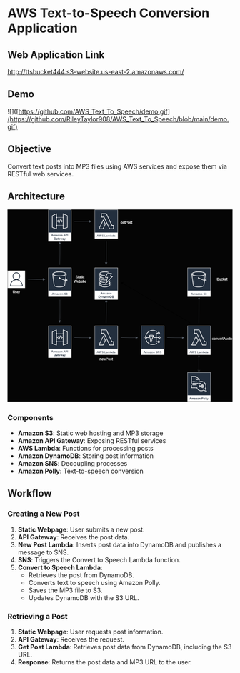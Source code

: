 # AWS Text-to-Speech Conversion Application

## Web Application Link
http://ttsbucket444.s3-website.us-east-2.amazonaws.com/

## Demo
![]([https://github.com/AWS_Text_To_Speech/demo.gif](https://github.com/RileyTaylor908/AWS_Text_To_Speech/blob/main/demo.gif)

## Objective
Convert text posts into MP3 files using AWS services and expose them via RESTful web services.

## Architecture
![Architecture Diagram](workflowdiagram.png)

### Components
- **Amazon S3**: Static web hosting and MP3 storage
- **Amazon API Gateway**: Exposing RESTful services
- **AWS Lambda**: Functions for processing posts
- **Amazon DynamoDB**: Storing post information
- **Amazon SNS**: Decoupling processes
- **Amazon Polly**: Text-to-speech conversion

## Workflow

### Creating a New Post
1. **Static Webpage**: User submits a new post.
2. **API Gateway**: Receives the post data.
3. **New Post Lambda**: Inserts post data into DynamoDB and publishes a message to SNS.
4. **SNS**: Triggers the Convert to Speech Lambda function.
5. **Convert to Speech Lambda**:
   - Retrieves the post from DynamoDB.
   - Converts text to speech using Amazon Polly.
   - Saves the MP3 file to S3.
   - Updates DynamoDB with the S3 URL.

### Retrieving a Post
1. **Static Webpage**: User requests post information.
2. **API Gateway**: Receives the request.
3. **Get Post Lambda**: Retrieves post data from DynamoDB, including the S3 URL.
4. **Response**: Returns the post data and MP3 URL to the user.
